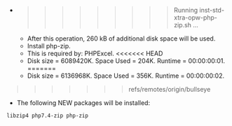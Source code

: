 * >>>>>>>>> Running inst-std-xtra-opw-php-zip.sh ...
  * After this operation, 260 kB of additional disk space will be used.
  * Install php-zip.
  * This is required by: PHPExcel.
<<<<<<< HEAD
  * Disk size = 6089420K. Space Used = 204K. Runtime = 00:00:00:01.
=======
  * Disk size = 6136968K. Space Used = 356K. Runtime = 00:00:00:02.
>>>>>>> refs/remotes/origin/bullseye
  * The following NEW packages will be installed:
  ```bash
libzip4 php7.4-zip php-zip
  ```

